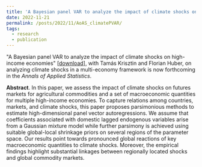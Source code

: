 ```yaml
---
title: 'A Bayesian panel VAR to analyze the impact of climate shocks on high-income economies'
date: 2022-11-21
permalink: /posts/2022/11/AoAS_climatePVAR/
tags:
  - research
  - publication
---
```


"A Bayesian panel VAR to analyze the impact of climate shocks on high-income economies" [[download](https://t.co/l3EXMyaTsZ)], with Tamás Krisztin and Florian Huber, on analyzing climate shocks in a multi-economy framework is now forthcoming in the _Annals of Applied Statistics_. 

**Abstract**. In this paper, we assess the impact of climate shocks on futures markets for agricultural commodities and a set of macroeconomic quantities for multiple high-income economies. To capture relations among countries, markets, and climate shocks, this paper proposes parsimonious methods to estimate high-dimensional panel vector autoregressions. We assume that coefficients associated with domestic lagged endogenous variables arise from a Gaussian mixture model while further parsimony is achieved using suitable global-local shrinkage priors on several regions of the parameter space. Our results point towards pronounced global reactions of key macroeconomic quantities to climate shocks. Moreover, the empirical findings highlight substantial linkages between regionally located shocks and global commodity markets.
